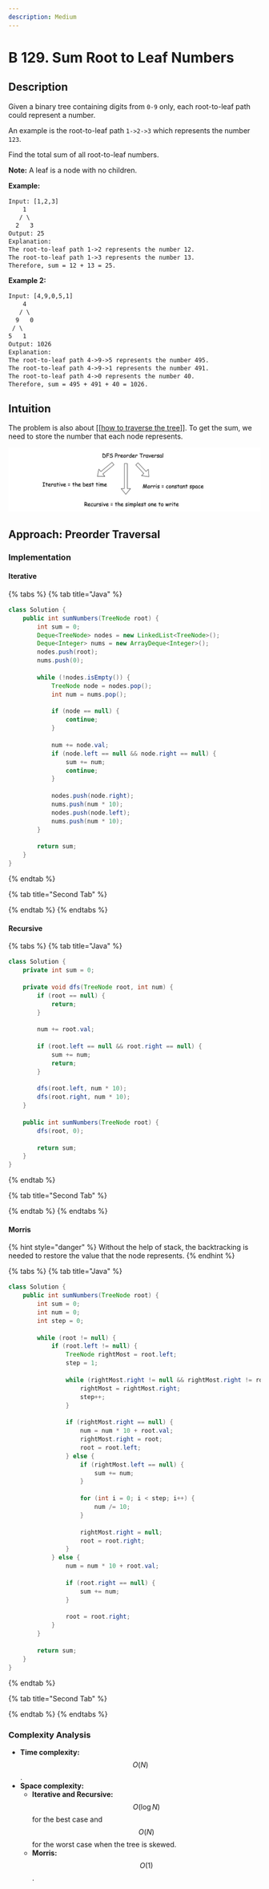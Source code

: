 ```yaml
---
description: Medium
---
```


# B 129. Sum Root to Leaf Numbers

## Description

Given a binary tree containing digits from `0-9` only, each root-to-leaf path could represent a number.

An example is the root-to-leaf path `1->2->3` which represents the number `123`.

Find the total sum of all root-to-leaf numbers.

**Note:** A leaf is a node with no children.

**Example:**

```text
Input: [1,2,3]
    1
   / \
  2   3
Output: 25
Explanation:
The root-to-leaf path 1->2 represents the number 12.
The root-to-leaf path 1->3 represents the number 13.
Therefore, sum = 12 + 13 = 25.
```

**Example 2:**

```text
Input: [4,9,0,5,1]
    4
   / \
  9   0
 / \
5   1
Output: 1026
Explanation:
The root-to-leaf path 4->9->5 represents the number 495.
The root-to-leaf path 4->9->1 represents the number 491.
The root-to-leaf path 4->0 represents the number 40.
Therefore, sum = 495 + 491 + 40 = 1026.
```

## Intuition

The problem is also about \[\[[how to traverse the tree](../../../tree-traversal.md)\]\]. To get the sum, we need to store the number that each node represents.

![](../../../.gitbook/assets/image%20%28164%29.png)

## Approach: Preorder Traversal

### Implementation

#### Iterative

{% tabs %}
{% tab title="Java" %}
```java
class Solution {
    public int sumNumbers(TreeNode root) {
        int sum = 0;
        Deque<TreeNode> nodes = new LinkedList<TreeNode>();
        Deque<Integer> nums = new ArrayDeque<Integer>();
        nodes.push(root);
        nums.push(0);

        while (!nodes.isEmpty()) {
            TreeNode node = nodes.pop();
            int num = nums.pop();

            if (node == null) {
                continue;
            }

            num += node.val;
            if (node.left == null && node.right == null) {
                sum += num;
                continue;
            }

            nodes.push(node.right);
            nums.push(num * 10);
            nodes.push(node.left);
            nums.push(num * 10);
        }

        return sum;
    }
}
```
{% endtab %}

{% tab title="Second Tab" %}

{% endtab %}
{% endtabs %}

#### Recursive

{% tabs %}
{% tab title="Java" %}
```java
class Solution {
    private int sum = 0;

    private void dfs(TreeNode root, int num) {
        if (root == null) {
            return;
        }

        num += root.val;

        if (root.left == null && root.right == null) {
            sum += num;
            return;
        }

        dfs(root.left, num * 10);
        dfs(root.right, num * 10);
    }

    public int sumNumbers(TreeNode root) {
        dfs(root, 0);

        return sum;
    }
}
```
{% endtab %}

{% tab title="Second Tab" %}

{% endtab %}
{% endtabs %}

#### Morris

{% hint style="danger" %}
Without the help of stack, the backtracking is needed to restore the value that the node represents.
{% endhint %}

{% tabs %}
{% tab title="Java" %}
```java
class Solution {
    public int sumNumbers(TreeNode root) {
        int sum = 0;
        int num = 0;
        int step = 0;

        while (root != null) {
            if (root.left != null) {
                TreeNode rightMost = root.left;
                step = 1;

                while (rightMost.right != null && rightMost.right != root) {
                    rightMost = rightMost.right;
                    step++;
                }

                if (rightMost.right == null) {
                    num = num * 10 + root.val;
                    rightMost.right = root;
                    root = root.left;
                } else {
                    if (rightMost.left == null) {
                        sum += num;
                    }

                    for (int i = 0; i < step; i++) {
                        num /= 10;
                    }

                    rightMost.right = null;
                    root = root.right;
                }
            } else {
                num = num * 10 + root.val;

                if (root.right == null) {
                    sum += num;
                }

                root = root.right;
            }
        }

        return sum;
    }
}
```
{% endtab %}

{% tab title="Second Tab" %}

{% endtab %}
{% endtabs %}

### Complexity Analysis

* **Time complexity:** $$O(N)$$.
* **Space complexity:** 
  * **Iterative and Recursive:**$$O(\log{N})$$ for the best case and $$O(N)$$ for the worst case when the tree is skewed.
  * **Morris:** $$O(1)$$.

